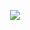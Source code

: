 <p align="center">
  <img src="https://github.com/tyler-conrad/flyeye/blob/master/flyeye.png?raw=true"/>
</p>